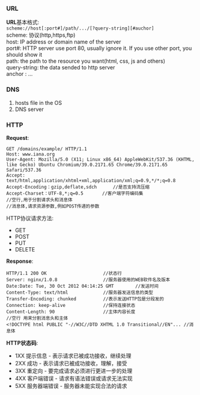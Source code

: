 ### URL ###
**URL**基本格式:  
`scheme://host[:port#]/path/.../[?query-string][#auchor]`  
scheme: 协议(http,https,ftp)  
host: IP address or domain name of the server  
port#: HTTP server use port 80, usually ignore it. If you use other port, you should show it  
path: the path to the resource you want(html, css, js and others)  
query-string: the data sended to http server  
anchor : ...  

### DNS ### 
1. hosts file in the OS
2. DNS server 

### HTTP ###

**Request**:

```
GET /domains/example/ HTTP/1.1 
Host: www.iana.org
User-Agent: Mozilla/5.0 (X11; Linux x86_64) AppleWebKit/537.36 (KHTML, like Gecko) Ubuntu Chromium/39.0.2171.65 Chrome/39.0.2171.65 Safari/537.36
Accept: text/html,application/xhtml+xml,application/xml;q=0.9,*/*;q=0.8
Accept-Encoding：gzip,deflate,sdch      //是否支持流压缩
Accept-Charset：UTF-8,*;q=0.5       //客户端字符编码集
//空行,用于分割请求头和消息体                                                                                          
//消息体,请求资源参数,例如POST传递的参数
```

HTTP协议请求方法:
* GET
* POST
* PUT
* DELETE

**Response**:
```
HTTP/1.1 200 OK                     //状态行
Server: nginx/1.0.8                 //服务器使用的WEB软件名及版本
Date:Date: Tue, 30 Oct 2012 04:14:25 GMT        //发送时间                                                                                                  
Content-Type: text/html             //服务器发送信息的类型
Transfer-Encoding: chunked          //表示发送HTTP包是分段发的
Connection: keep-alive              //保持连接状态
Content-Length: 90                  //主体内容长度
//空行 用来分割消息头和主体
<!DOCTYPE html PUBLIC "-//W3C//DTD XHTML 1.0 Transitional//EN"... //消息体
```

**HTTP状态码**:
* 1XX  提示信息         - 表示请求已被成功接收，继续处理
* 2XX  成功             - 表示请求已被成功接收，理解，接受
* 3XX  重定向       - 要完成请求必须进行更进一步的处理
* 4XX  客户端错误   - 请求有语法错误或请求无法实现
* 5XX  服务器端错误     - 服务器未能实现合法的请求
                                                                                 

